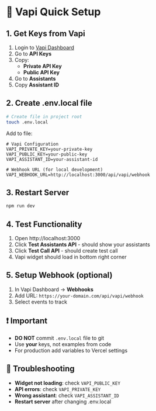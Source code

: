 # 🚀 Vapi Quick Setup

## 1. Get Keys from Vapi
1. Login to [Vapi Dashboard](https://dashboard.vapi.ai)
2. Go to **API Keys**
3. Copy:
   - **Private API Key**
   - **Public API Key**
4. Go to **Assistants**
5. Copy **Assistant ID**

## 2. Create .env.local file
```bash
# Create file in project root
touch .env.local
```

Add to file:
```env
# Vapi Configuration
VAPI_PRIVATE_KEY=your-private-key
VAPI_PUBLIC_KEY=your-public-key
VAPI_ASSISTANT_ID=your-assistant-id

# Webhook URL (for local development)
VAPI_WEBHOOK_URL=http://localhost:3000/api/vapi/webhook
```

## 3. Restart Server
```bash
npm run dev
```

## 4. Test Functionality
1. Open http://localhost:3000
2. Click **Test Assistants API** - should show your assistants
3. Click **Test Call API** - should create test call
4. Vapi widget should load in bottom right corner

## 5. Setup Webhook (optional)
1. In Vapi Dashboard → **Webhooks**
2. Add URL: `https://your-domain.com/api/vapi/webhook`
3. Select events to track

## ❗ Important
- **DO NOT** commit `.env.local` file to git
- Use **your** keys, not examples from code
- For production add variables to Vercel settings

## 🔧 Troubleshooting
- **Widget not loading**: check `VAPI_PUBLIC_KEY`
- **API errors**: check `VAPI_PRIVATE_KEY`
- **Wrong assistant**: check `VAPI_ASSISTANT_ID`
- **Restart server** after changing .env.local
